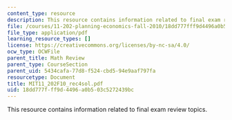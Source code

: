 ```yaml
---
content_type: resource
description: This resource contains information related to final exam review topics.
file: /courses/11-202-planning-economics-fall-2010/18dd777fff9d4496a0b503c5272439bc_MIT11_202F10_rec4sol.pdf
file_type: application/pdf
learning_resource_types: []
license: https://creativecommons.org/licenses/by-nc-sa/4.0/
ocw_type: OCWFile
parent_title: Math Review
parent_type: CourseSection
parent_uid: 5434cafa-77d8-f524-cbd5-94e9aaf797fa
resourcetype: Document
title: MIT11_202F10_rec4sol.pdf
uid: 18dd777f-ff9d-4496-a0b5-03c5272439bc
---
```

This resource contains information related to final exam review topics.